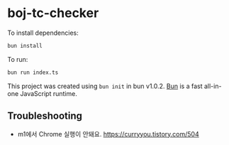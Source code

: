 # boj-tc-checker

To install dependencies:

```bash
bun install
```

To run:

```bash
bun run index.ts
```

This project was created using `bun init` in bun v1.0.2. [Bun](https://bun.sh) is a fast all-in-one JavaScript runtime.

## Troubleshooting

- m1에서 Chrome 실행이 안돼요. <https://curryyou.tistory.com/504>
